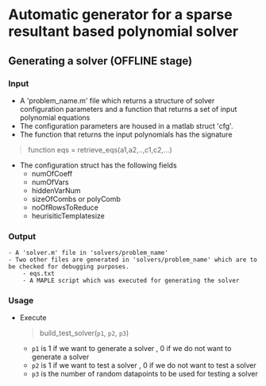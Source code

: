 # Automatic generator for a sparse resultant based polynomial solver

## Generating a solver (OFFLINE stage)
### Input
- A 'problem_name.m' file which returns a structure of solver configuration parameters and a function that returns a set of input polynomial equations
- The configuration parameters are housed in a matlab struct 'cfg'.
- The function that returns the input polynomials has the signature
> function eqs = retrieve_eqs(a1,a2,..,c1,c2,...)
- The configuration struct has the following fields
    - numOfCoeff
    - numOfVars
    - hiddenVarNum
    - sizeOfCombs or polyComb
    - noOfRowsToReduce
    - heurisiticTemplatesize
### Output 
    - A 'solver.m' file in 'solvers/problem_name'
    - Two other files are generated in 'solvers/problem_name' which are to be checked for debugging purposes.
        - eqs.txt
        - A MAPLE script which was executed for generating the solver
        
### Usage
- Execute
  > build_test_solver(`p1`, `p2`, `p3`)
  - `p1` is 1 if we want to generate a solver , 0 if we do not want to generate a solver
  - `p2` is 1 if we want to test a solver , 0 if we do not want to test a solver
  - `p3` is the number of random datapoints to be used for testing a solver
